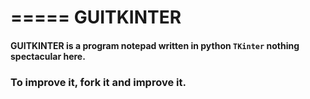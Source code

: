 =====
GUITKINTER
=====


#### GUITKINTER is a program notepad written in python `TKinter` nothing spectacular here. 
### To improve it, fork it and improve it.
